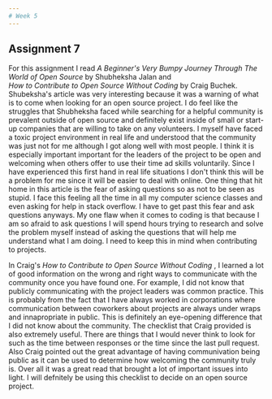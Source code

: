 ```yaml
---
# Week 5
---
```

## Assignment 7 


For this assignment I read _A Beginner's Very Bumpy Journey Through The World of Open Source_ by Shubheksha Jalan and  
_How to Contribute to Open Source Without Coding_ by Craig Buchek. Shubeksha's article was very interesting because it was a warning of what is to come
when looking for an open source project. I do feel like the struggles that Shubheksha faced while searching for a helpful community is prevalent
outside of open source and definitely exist inside of small or start-up companies that are willing to take on any volunteers. I myself have faced a toxic project
environment in real life and understood that the community was just not for me although I got along well with most people. I think it is especially important
important for the leaders of the project to be open and welcoming when others offer to use their time ad skills voluntarily. Since I have experienced this first hand 
in real life situations I don't think this will be a problem for me since it will be easier to deal with online. One thing that hit home in this article
is the fear of asking questions so as not to be seen as stupid. I face this feeling all the time in all my computer science classes and even asking for help in stack overflow.
I have to get past this fear and ask questions anyways. My one flaw when it comes to coding is that because I am so afraid to ask questions I will spend hours
trying to research and solve the problem myself instead of asking the questions that will help me understand what I am doing. I need to keep this in mind
when contributing to projects.

In Craig's _How to Contribute to Open Source Without Coding_ , I learned a lot of good information on the wrong and right ways to communicate with the 
community once you have found one. For example, I did not know that publicly communicating with the project leaders was common practice. This is probably
from the fact that I have always worked in corporations where communication between coworkers about projects are always under wraps and innapropriate in public.
This is definitely an eye-opening difference that I did not know about the community. The checklist that Craig provided is also extremely useful. 
There are things that I would never think to look for such as the time between responses or the time since the last pull request. Also Craig pointed out 
the great advantage of having communivation being public as it can be used to determine how welcoming the community truly is. Over all it was a great read that brought a lot
of important issues into light. I will defnitely be using this checklist to decide on an open source project. 
